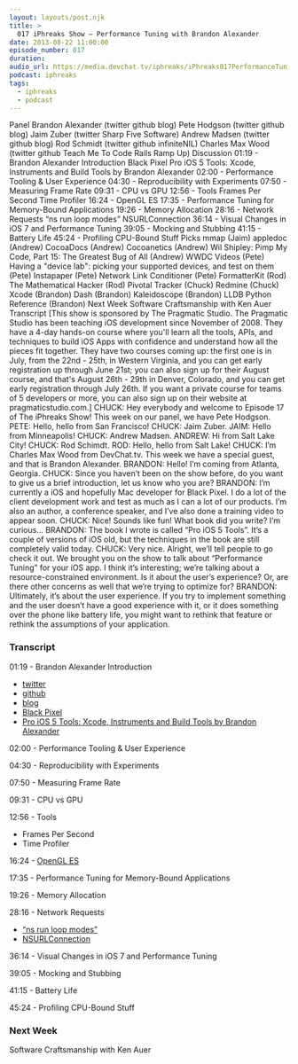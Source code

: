 ```yaml
---
layout: layouts/post.njk
title: >
  017 iPhreaks Show – Performance Tuning with Brandon Alexander
date: 2013-08-22 11:00:00
episode_number: 017
duration:
audio_url: https://media.devchat.tv/iphreaks/iPhreaks017PerformanceTuning.mp3
podcast: iphreaks
tags:
  - iphreaks
  - podcast
---
```


Panel Brandon Alexander (twitter github blog) Pete Hodgson (twitter github blog) Jaim Zuber (twitter Sharp Five Software) Andrew Madsen (twitter github blog) Rod Schmidt (twitter github infiniteNIL) Charles Max Wood (twitter github Teach Me To Code Rails Ramp Up) Discussion 01:19 - Brandon Alexander Introduction Black Pixel Pro iOS 5 Tools: Xcode, Instruments and Build Tools by Brandon Alexander 02:00 - Performance Tooling & User Experience 04:30 - Reproducibility with Experiments 07:50 - Measuring Frame Rate 09:31 - CPU vs GPU 12:56 - Tools Frames Per Second Time Profiler 16:24 - OpenGL ES 17:35 - Performance Tuning for Memory-Bound Applications 19:26 - Memory Allocation 28:16 - Network Requests “ns run loop modes” NSURLConnection 36:14 - Visual Changes in iOS 7 and Performance Tuning 39:05 - Mocking and Stubbing 41:15 - Battery Life 45:24 - Profiling CPU-Bound Stuff Picks mmap (Jaim) appledoc (Andrew) CocoaDocs (Andrew) Cocoanetics (Andrew) Wil Shipley: Pimp My Code, Part 15: The Greatest Bug of All (Andrew) WWDC Videos (Pete) Having a "device lab": picking your supported devices, and test on them (Pete) Instapaper (Pete) Network Link Conditioner (Pete) FormatterKit (Rod) The Mathematical Hacker (Rod) Pivotal Tracker (Chuck) Redmine (Chuck) Xcode (Brandon) Dash (Brandon) Kaleidoscope (Brandon) LLDB Python Reference (Brandon) Next Week Software Craftsmanship with Ken Auer Transcript [This show is sponsored by The Pragmatic Studio. The Pragmatic Studio has been teaching iOS development since November of 2008. They have a 4-day hands-on course where you'll learn all the tools, APIs, and techniques to build iOS Apps with confidence and understand how all the pieces fit together. They have two courses coming up: the first one is in July, from the 22nd - 25th, in Western Virginia, and you can get early registration up through June 21st; you can also sign up for their August course, and that's August 26th - 29th in Denver, Colorado, and you can get early registration through July 26th. If you want a private course for teams of 5 developers or more, you can also sign up on their website at pragmaticstudio.com.] CHUCK: Hey everybody and welcome to Episode 17 of The iPhreaks Show! This week on our panel, we have Pete Hodgson. PETE: Hello, hello from San Francisco! CHUCK: Jaim Zuber. JAIM: Hello from Minneapolis! CHUCK: Andrew Madsen. ANDREW: Hi from Salt Lake City! CHUCK: Rod Schimdt. ROD: Hello, hello from Salt Lake! CHUCK: I’m Charles Max Wood from DevChat.tv. This week we have a special guest, and that is Brandon Alexander. BRANDON: Hello! I’m coming from Atlanta, Georgia. CHUCK: Since you haven’t been on the show before, do you want to give us a brief introduction, let us know who you are? BRANDON: I’m currently a iOS and hopefully Mac developer for Black Pixel. I do a lot of the client development work and test as much as I can a lot of our products. I’m also an author, a conference speaker, and I’ve also done a training video to appear soon. CHUCK: Nice! Sounds like fun! What book did you write? I’m curious… BRANDON: The book I wrote is called “Pro iOS 5 Tools”. It’s a couple of versions of iOS old, but the techniques in the book are still completely valid today. CHUCK: Very nice. Alright, we’ll tell people to go check it out. We brought you on the show to talk about “Performance Tuning” for your iOS app. I think it’s interesting; we’re talking about a resource-constrained environment. Is it about the user’s experience? Or, are there other concerns as well that we’re trying to optimize for? BRANDON: Ultimately, it’s about the user experience. If you try to implement something and the user doesn’t have a good experience with it, or it does something over the phone like battery life, you might want to rethink that feature or rethink the assumptions of your application.

### Transcript

01:19 - Brandon Alexander Introduction

- [twitter](https://twitter.com/balexander)
- [github](https://github.com/whilethis)
- [blog](http://www.whilethis.com/)
- [Black Pixel](http://blackpixel.com/)
- [Pro iOS 5 Tools: Xcode, Instruments and Build Tools by Brandon Alexander](http://www.amazon.com/gp/product/1430236086/ref=as_li_qf_sp_asin_il_tl?ie=UTF8&camp=1789&creative=9325&creativeASIN=1430236086&linkCode=as2&tag=chamaxwoo-20)

02:00 - Performance Tooling & User Experience

04:30 - Reproducibility with Experiments

07:50 - Measuring Frame Rate

09:31 - CPU vs GPU

12:56 - Tools

- Frames Per Second
- Time Profiler

16:24 - [OpenGL ES](http://www.khronos.org/opengles/)

17:35 - Performance Tuning for Memory-Bound Applications

19:26 - Memory Allocation

28:16 - Network Requests

- [“ns run loop modes”](http://www.google.com/#bav=on.2,or.r_cp.r_qf.&fp=864939a8a6565982&q=ns+run+loop+modes)
- [NSURLConnection](http://developer.apple.com/library/mac/documentation/Cocoa/Reference/Foundation/Classes/NSURLConnection_Class/Reference/Reference.html)

36:14 - Visual Changes in iOS 7 and Performance Tuning

39:05 - Mocking and Stubbing

41:15 - Battery Life

45:24 - Profiling CPU-Bound Stuff

### Next Week

Software Craftsmanship with Ken Auer
